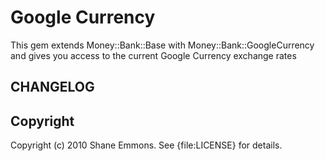 Google Currency
===============

This gem extends Money::Bank::Base with Money::Bank::GoogleCurrency and gives
you access to the current Google Currency exchange rates

CHANGELOG
---------


Copyright
---------

Copyright (c) 2010 Shane Emmons. See {file:LICENSE} for details.

